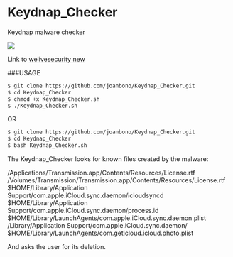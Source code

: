 # Keydnap_Checker
Keydnap malware checker

![](http://www.welivesecurity.com/wp-content/themes/eset/images/logo-la-es.jpg)

Link to <a href="http://www.welivesecurity.com/2016/08/30/osxkeydnap-spreads-via-signed-transmission-application">welivesecurity new</a>

###USAGE

~~~bash
$ git clone https://github.com/joanbono/Keydnap_Checker.git
$ cd Keydnap_Checker
$ chmod +x Keydnap_Checker.sh
$ ./Keydnap_Checker.sh
~~~

OR

~~~bash
$ git clone https://github.com/joanbono/Keydnap_Checker.git
$ cd Keydnap_Checker
$ bash Keydnap_Checker.sh
~~~

The Keydnap_Checker looks for known files created by the malware:

/Applications/Transmission.app/Contents/Resources/License.rtf
/Volumes/Transmission/Transmission.app/Contents/Resources/License.rtf
$HOME/Library/Application Support/com.apple.iCloud.sync.daemon/icloudsyncd
$HOME/Library/Application Support/com.apple.iCloud.sync.daemon/process.id
$HOME/Library/LaunchAgents/com.apple.iCloud.sync.daemon.plist
/Library/Application Support/com.apple.iCloud.sync.daemon/
$HOME/Library/LaunchAgents/com.geticloud.icloud.photo.plist

And asks the user for its deletion.
